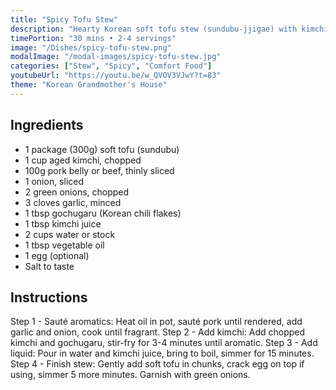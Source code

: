 ```yaml
---
title: "Spicy Tofu Stew"
description: "Hearty Korean soft tofu stew (sundubu-jjigae) with kimchi and vegetables. A comforting stew that warms the soul on cold days."
timePortion: "30 mins • 2-4 servings"
image: "/Dishes/spicy-tofu-stew.png"
modalImage: "/modal-images/spicy-tofu-stew.jpg"
categories: ["Stew", "Spicy", "Comfort Food"]
youtubeUrl: "https://youtu.be/w_QVOV3VJwY?t=83"
theme: "Korean Grandmother's House"
---
```


## Ingredients
- 1 package (300g) soft tofu (sundubu)
- 1 cup aged kimchi, chopped
- 100g pork belly or beef, thinly sliced
- 1 onion, sliced
- 2 green onions, chopped
- 3 cloves garlic, minced
- 1 tbsp gochugaru (Korean chili flakes)
- 1 tbsp kimchi juice
- 2 cups water or stock
- 1 tbsp vegetable oil
- 1 egg (optional)
- Salt to taste

## Instructions
Step 1 - Sauté aromatics: Heat oil in pot, sauté pork until rendered, add garlic and onion, cook until fragrant.
Step 2 - Add kimchi: Add chopped kimchi and gochugaru, stir-fry for 3-4 minutes until aromatic.
Step 3 - Add liquid: Pour in water and kimchi juice, bring to boil, simmer for 15 minutes.
Step 4 - Finish stew: Gently add soft tofu in chunks, crack egg on top if using, simmer 5 more minutes. Garnish with green onions.
